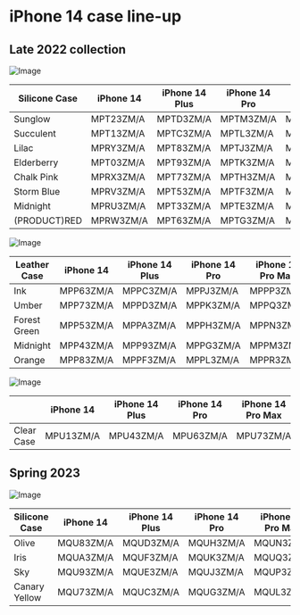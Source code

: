 # iPhone 14 case line-up

## Late 2022 collection

![Image](/assets/2022-14-silicone.jpg)

| Silicone Case | iPhone 14 | iPhone 14 Plus | iPhone 14 Pro | iPhone 14 Pro Max |
| ------------- | --------- | -------------- | ------------- | ----------------- |
| Sunglow       | MPT23ZM/A | MPTD3ZM/A      | MPTM3ZM/A     | MPU03ZM/A         |
| Succulent     | MPT13ZM/A | MPTC3ZM/A      | MPTL3ZM/A     | MPTY3ZM/A         |
| Lilac         | MPRY3ZM/A | MPT83ZM/A      | MPTJ3ZM/A     | MPTW3ZM/A         |
| Elderberry    | MPT03ZM/A | MPT93ZM/A      | MPTK3ZM/A     | MPTX3ZM/A         |
| Chalk Pink    | MPRX3ZM/A | MPT73ZM/A      | MPTH3ZM/A     | MPTT3ZM/A         |
| Storm Blue    | MPRV3ZM/A | MPT53ZM/A      | MPTF3ZM/A     | MPTQ3ZM/A         |
| Midnight      | MPRU3ZM/A | MPT33ZM/A      | MPTE3ZM/A     | MPTP3ZM/A         |
| (PRODUCT)RED  | MPRW3ZM/A | MPT63ZM/A      | MPTG3ZM/A     | MPTR3ZM/A         |

![Image](/assets/2022-14-leather.jpg)

| Leather Case | iPhone 14 | iPhone 14 Plus | iPhone 14 Pro | iPhone 14 Pro Max |
| ------------ | --------- | -------------- | ------------- | ----------------- |
| Ink          | MPP63ZM/A | MPPC3ZM/A      | MPPJ3ZM/A     | MPPP3ZM/A         |
| Umber        | MPP73ZM/A | MPPD3ZM/A      | MPPK3ZM/A     | MPPQ3ZM/A         |
| Forest Green | MPP53ZM/A | MPPA3ZM/A      | MPPH3ZM/A     | MPPN3ZM/A         |
| Midnight     | MPP43ZM/A | MPP93ZM/A      | MPPG3ZM/A     | MPPM3ZM/A         |
| Orange       | MPP83ZM/A | MPPF3ZM/A      | MPPL3ZM/A     | MPPR3ZM/A         |

![Image](/assets/2022-14-clear.png)

|            | iPhone 14 | iPhone 14 Plus | iPhone 14 Pro | iPhone 14 Pro Max |
| ---------- | --------- | -------------- | ------------- | ----------------- |
| Clear Case | MPU13ZM/A | MPU43ZM/A      | MPU63ZM/A     | MPU73ZM/A         |

## Spring 2023

![Image](/assets/2023-14pro-silicone.jpg)

| Silicone Case | iPhone 14 | iPhone 14 Plus | iPhone 14 Pro | iPhone 14 Pro Max |
| ------------- | --------- | -------------- | ------------- | ----------------- |
| Olive         | MQU83ZM/A | MQUD3ZM/A      | MQUH3ZM/A     | MQUN3ZM/A         |
| Iris          | MQUA3ZM/A | MQUF3ZM/A      | MQUK3ZM/A     | MQUQ3ZM/A         |
| Sky           | MQU93ZM/A | MQUE3ZM/A      | MQUJ3ZM/A     | MQUP3ZM/A         |
| Canary Yellow | MQU73ZM/A | MQUC3ZM/A      | MQUG3ZM/A     | MQUL3ZM/A         |
